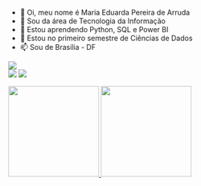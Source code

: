 - 👋 Oi, meu nome é Maria Eduarda Pereira de Arruda 
- 👀 Sou da área de Tecnologia da Informação 
- 🌱 Estou aprendendo Python, SQL e Power BI
- 💞️ Estou no primeiro semestre de Ciências de Dados 
- 📫 Sou de Brasília - DF

<!---
mariaarruda191/mariaarruda191 is a ✨ special ✨ repository because its `README.md` (this file) appears on your GitHub profile.
You can click the Preview link to take a look at your changes.
--->
<a href="https://www.linkedin.com/in/maria-eduarda-arruda-537527345/" target="_blank"><img loading="lazy" src="https://img.shields.io/badge/-LinkedIn-%230077B5?style=for-the-badge&logo=linkedin&logoColor=white" target="_blank"></a>   
<a href = "mailto:contato@maria.arruda191"><img loading="lazy" src="https://img.shields.io/badge/Gmail-D14836?style=for-the-badge&logo=gmail&logoColor=white" target="_blank"></a>
<a href="https://www.youtube.com/@MariaEduardaArruda-q2k" target="_blank"><img loading="lazy" src="https://img.shields.io/badge/YouTube-FF0000?style=for-the-badge&logo=youtube&logoColor=white" target="_blank"></a>

<div>
<a href="https://github.com/seu-usuário-aqui">
<img loading="lazy" height="180em" src="https://github-readme-stats.vercel.app/api/top-langs/?username=mariaarruda191&layout=compact&langs_count=7&theme=dracula"/>
<img loading="lazy" height="180em" src="https://github-readme-stats.vercel.app/api?username=mariaarruda191&show_icons=true&theme=dracula&include_all_commits=true&count_private=true"/>
</div>
